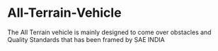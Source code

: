 # All-Terrain-Vehicle
The All Terrain vehicle is mainly designed to come over obstacles and Quality Standards that has been framed by SAE INDIA
